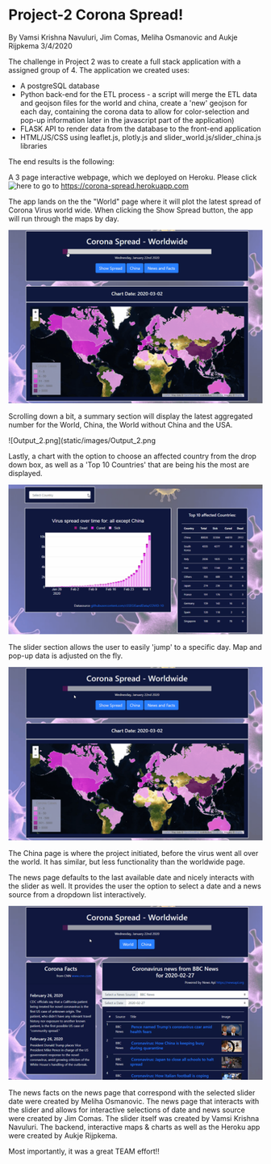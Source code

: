 # Project-2 Corona Spread!
By Vamsi Krishna Navuluri, Jim Comas, Meliha Osmanovic and Aukje Rijpkema 3/4/2020

The challenge in Project 2 was to create a full stack application with a assigned group of 4.
The application we created uses:
* A postgreSQL database
* Python back-end for the ETL process - a script will merge the ETL data and geojson files for the world and china, create a 'new' geojson for each day, containing the corona data to allow for color-selection and pop-up information later in the javascript part of the application)
* FLASK API to render data from the database to the front-end application
* HTML/JS/CSS using leaflet.js, plotly.js and slider_world.js/slider_china.js libraries

The end results is the following:

A 3 page interactive webpage, which we deployed on Heroku. Please click ![here](https://corona-spread.herokuapp.com/) to go to https://corona-spread.herokuapp.com

The app lands on the the "World" page where it will plot the latest spread of Corona Virus world wide. When clicking the Show Spread button, the app will run through the maps by day.

![corona_animation_1.gif](static/images/corona_animation_1.gif) 

Scrolling down a bit, a summary section will display the latest aggregated number for the World, China, the World without China and the USA.

![Output_2.png](static/images/Output_2.png

Lastly, a chart with the option to choose an affected country from the drop down box, as well as a 'Top 10 Countries' that are being his the most are displayed.

![corona_animation_2.gif](static/images/corona_animation_2.gif) 

The slider section allows the user to easily 'jump' to a specific day. Map and pop-up data is adjusted on the fly.

![corona_animation_5.gif](static/images/corona_animation_5.gif)

The China page is where the project initiated, before the virus went all over the world. It has similar, but less functionality than the worldwide page.

The news page defaults to the last available date and nicely interacts with the slider as well. It provides the user the option to select a date and a news source from a dropdown list interactively.

![corona_animation_4.gif](static/images/corona_animation_4.gif) 

The news facts on the news page that correspond with the selected slider date were created by Meliha Osmanovic.
The news page that interacts with the slider and allows for interactive selections of date and news source were created by Jim Comas.
The slider itself was created by Vamsi Krishna Navuluri.
The backend, interactive maps & charts as well as the Heroku app were created by Aukje Rijpkema.

Most importantly, it was a great TEAM effort!!